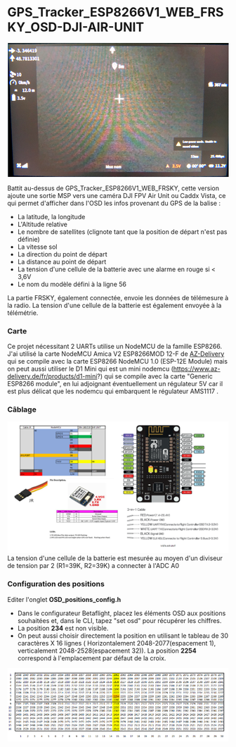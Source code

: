 # GPS_Tracker_ESP8266V1_WEB_FRSKY_OSD-DJI-AIR-UNIT

<img src="img/GOOGLES.PNG" width = "600">

Battit au-dessus de GPS_Tracker_ESP8266V1_WEB_FRSKY, cette version ajoute une sortie MSP vers une caméra 
DJI FPV Air Unit ou Caddx Vista, ce qui permet d'afficher dans l'OSD les infos provenant du GPS de la balise :
* La latitude, la longitude
* L'Altitude relative
* Le nombre de satellites (clignote tant que la position de départ n'est pas définie)
* La vitesse sol
* La direction du point de départ
* La distance au point de départ
* La tension d'une cellule de la batterie avec une alarme en rouge si < 3,6V
* Le nom du modèle défini à la ligne 56

La partie FRSKY, également connectée, envoie les données de télémesure à la radio. La tension d'une cellule de la batterie est également envoyée à la télémétrie.

### Carte
Ce projet nécessitant 2 UARTs utilise un NodeMCU de la famille ESP8266.
J'ai utilisé la carte NodeMCU Amica V2 ESP8266MOD 12-F de [AZ-Delivery](https://www.az-delivery.de/fr/products/nodemcu) qui se compile avec la carte ESP8266 NodeMCU 1.0 (ESP-12E Module) mais on peut aussi utiliser le D1 Mini qui est un mini nodemcu (https://www.az-delivery.de/fr/products/d1-mini?) qui se compile avec la carte "Generic ESP8266 module", en lui adjoignant éventuellement un régulateur 5V car il est plus délicat que les nodemcu qui embarquent le régulateur AMS1117 .

### Câblage

<img src="img/Schema.PNG" width = "800">
La tension d'une cellule de la batterie est mesurée au moyen d'un diviseur de tension par 2 (R1=39K, R2=39K) a connecter à l'ADC A0

### Configuration des positions

Editer l'onglet **OSD_positions_config.h**

* Dans le configurateur Betaflight, placez les éléments OSD aux positions souhaitées et, dans le CLI, tapez "set osd" pour récupérer les chiffres.
* La position **234** est non visible. 
* On peut aussi choisir directement la position en utilisant le tableau de  30 caractères X 16 lignes ( Horizontalement 2048-2077(espacement 1), 
verticalement 2048-2528(espacement 32)). La position **2254** correspond à l'emplacement par défaut de la croix.

<img src="img/OSD_positions.png" width = "800">
